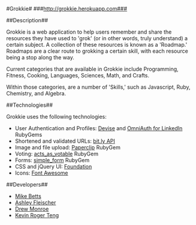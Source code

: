 #Grokkie#
###http://grokkie.herokuapp.com###


##Description##

Grokkie is a web application to help users remember and share the resources
they have used to 'grok' (or in other words, truly understand) a certain 
subject.  A collection of these resources is known as a 'Roadmap.'  Roadmaps 
are a clear route to grokking a certain skill, with each resource being a stop
along the way.

Current categories that are available in Grokkie include Programming, Fitness,
Cooking, Languages, Sciences, Math, and Crafts.

Within those categories, are a number of 'Skills,' such as Javascript, Ruby, 
Chemistry, and Algebra.

##Technologies##

Grokkie uses the following technologies:
- User Authentication and Profiles: [Devise](http://rubygems.org/gems/devise) and [OmniAuth for    LinkedIn](http://rubygems.org/gems/omniauth-linkedin) RubyGems
- Shortened and validated URLs: [bit.ly API](http://dev.bitly.com/)
- Image and file upload: [Paperclip](https://rubygems.org/gems/paperclip) RubyGem
- Voting: [acts_as_votable](https://www.ruby-toolbox.com/projects/acts_as_votable) RubyGem
- Forms: [simple_form](https://rubygems.org/gems/simple_form) RubyGem
- CSS and jQuery UI: [Foundation](http://foundation.zurb.com/)
- Icons: [Font Awesome](http://fortawesome.github.io/Font-Awesome/icons/)

##Developers##
- [Mike Betts](https://github.com/mbetts7)
- [Ashley Fleischer](https://github.com/afleisch)
- [Drew Monroe](https://github.com/dvmonroe)
- [Kevin Roger Teng](https://github.com/kevinrogerteng)
